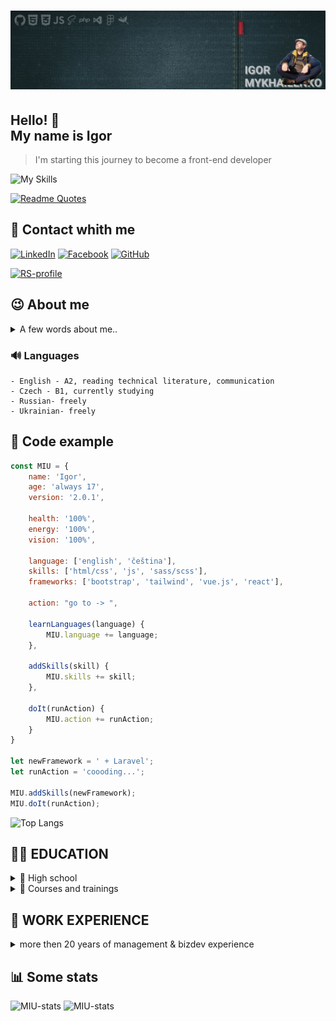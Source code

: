 # ![Main Banner](assets/img/miu-li-bg.jpg)

## Hello! 👋 <br> My name is Igor

> I'm starting this journey to become a front-end developer

![My Skills](https://skillicons.dev/icons?i=vscode,github,md,js,html,css,scss,php,mysql,bootstrap,figma,xd)

[![Readme Quotes](https://quotes-github-readme.vercel.app/api?type=horizontal&theme=dark)](https://github.com/piyushsuthar/github-readme-quotes)

## 📲 Contact whith me

[![LinkedIn](https://img.shields.io/badge/linkedin-%230077B6.svg?style=for-the-badge&logo=linkedin&logoColor=white)][linkedin]
[![Facebook](https://img.shields.io/badge/Facebook-%231877F2.svg?style=for-the-badge&logo=Facebook&logoColor=white)][Facebook]
[![GitHub](https://img.shields.io/badge/github-%23121011.svg?style=for-the-badge&logo=github&logoColor=white)][Github]

[![RS-profile](https://img.shields.io/badge/my_RS_School-Profile-orange)][rsschool]

## 😉 About me

<details>
    <summary>A few words about me..</summary>
        <br>
        <p>Successful experience in the business field in management positions for more than 20 years, as well as experience in organizing sales in complex markets with aggressive competition, complex decision-making structures and long transaction terms.<br>
        >> this allows me to freely navigate when solving business problems, easily understand the assigned tasks and interpret them to develop software products.</p>
        <p>Experience in building long-term partnerships. <br>
        >> I understand the way of thinking and the psychology of decision-making of the Partner/Client/Customer. I determine the correct “chain of clients” - decision makers (DMs) and persons influencing decision making (DIP).</p>
        <p>I have a higher technical education with a degree in Software Engineer.
        Additionally, I studied at the STEP Computer Academy.
        As a thesis, I developed an online store of electronic goods and a forum for students. <br>
        In both projects I used: <br>
        FrontEnd - HTML, CSS, JavaScript, PHP; <br>
        BackEnd - HTML, CSS, JavaScript, PHP, MySQL <br>
        I defended my thesis with “excellent” marks.</p>
        <p>I have skills in Internet development, FrontEnd, BackEnd, FullStack. HTML, CSS, JS.
        I work with BPM, Figma, Git. And also, Adobe Photoshop, Adobe Muse, Canva, Tilda, MS PowerPoint presentations, Google tools and others.</p>        
        <p>I have experience in building automation, smart home, based on Crestron processors, I was trained and received a certificate as a control interface programmer.
        The interface was programmed using a stripped-down C language and a visual designer. This solution is very similar to VS WPF or another IDE.</p>
        <p>I have a fairly flexible logical thinking, which allows me to be ready to master all the stacks and frameworks necessary for work in a short time.</p>
        <p>IT project management experience:<br>
        - implementation of CRM systems,<br>
        - development of company websites,<br>
        - landing pages with selling features.</p>        
        <p>Hired and supervised the work of third-party performers, designers, and programmers.
        I am proficient in prototyping tools.
        I know the methodology Agile, Scrum, Kanban, Waterfall.</p>
        <p>Experience in managing complex projects. I competently formulate the structure of tasks, using basic and specialized tools that allow me to quickly and clearly control each phase of the project.
        I am able to effectively organize and plan the work process.</p>
        <p>Organization of a sales department from “0”. Experience in bringing new products to market. Development of road maps. Successful experience in creating a small business from “0”. Organization of subsidiaries, branches, and representative offices abroad.</p>
        <p>I am able to set the right tasks in accordance with the goals and mission of the company, monitor their implementation and achieve effective results. I understand and can apply in practice the principles of functioning of manufacturing enterprises and companies in the service sector. Experience in construction project management. Reading working drawings.</p>
        <p>November 2021 – January 2022 – expert at the NRNU MEPhI Engineer Competition.
        Objectives - Professional assessment of diploma qualification works in the field of science, business and industry.</p>
        <p>I'm not afraid of work, I immerse myself in the process. <br>
        Ready for business trips.<br>
        Always ready to improve the level of professionalism and acquire new knowledge and skills.</p>
</details>

### 🔊 Languages

    - English - A2, reading technical literature, communication
    - Czech - B1, currently studying
    - Russian- freely
    - Ukrainian- freely


## 📔 Code example

```js
const MIU = {
    name: 'Igor',
    age: 'always 17',
    version: '2.0.1',

    health: '100%',
    energy: '100%',
    vision: '100%',
    
    language: ['english', 'čeština'],
    skills: ['html/css', 'js', 'sass/scss'],
    frameworks: ['bootstrap', 'tailwind', 'vue.js', 'react'],

    action: "go to -> ",

    learnLanguages(language) {
        MIU.language += language;
    },

    addSkills(skill) {
        MIU.skills += skill;
    },

    doIt(runAction) {
        MIU.action += runAction;
    }
}

let newFramework = ' + Laravel';
let runAction = 'coooding...';

MIU.addSkills(newFramework);
MIU.doIt(runAction);
```

<img alighn="center" alt="Top Langs" src="https://github-readme-stats.vercel.app/api/top-langs/?username=MIU-cz&theme=dark&layout=compact">

## 🧑‍🎓 EDUCATION

<details>
    <summary>🏦 High school</summary>
    <br>
        <table>
        <tr>
            <td>
                VSB - Technical University of Ostrava <br>
                Faculty of Electrical Engineering and
                Computer Science
            </td>
            <td>
                Master of Computer Science
                Sep. 2023 - July 2026
            </td>
        </tr>
        <tr>
            <td>
                National Mining University <br>
                Faculty of Computer Systems
                Software
            </td>
            <td>
                Software Engineer
                2005 <br>
                Bachelor. Junior engineer
                2004
            </td>
        </tr>
        <tr>
            <td>
                RANEPA <br>
                Project management
            </td>
            <td>
                Business analyst
                2022
            </td>
        </tr>
        <tr>
            <td>
                State University of Management <br>
                Faculty of Entrepreneurship in the
                Social Sphere
            </td>
            <td>
                Event-management. <br>
                Fundraising as part of management
                2008
            </td>
        </tr>
        <tr>
            <td>
                National Mining University <br>
                Faculty of Economics
            </td>
            <td>
                Bachelor of Foreign Trade
                Management
                2006
            </td>
        </tr>
        <tr>
            <td>
                ANO DPO "City Business School" <br>
                MBA General
            </td>
            <td>
                Master of Business Administration <br>
                - not finished
            </td>
        </tr>
        </table>
</details>

<details>
    <summary>🏫 Courses and trainings</summary>
    <br>
        <ul>
            <li>RS School EPAM - JS/Front-end</li>
            <li>IT STEP - Computer graphics and Internet technologies</li>
            <li>Yandex - Project Manager</li>
            <li>Stepik - Project Manager</li>
            <li>Stepik -PHP, MySQL - basics</li>
            <li>Stepik- WEB Technology. FE</li>
            <li>Nettology - Front-end/JS</li>
            <li>Stepik -C# - Basics</li>
            <li>CBS - Management skills. Effective Solutions</li>
            <li>CBS - Time management. Delegation of powers</li>
            <li>CBS - Effective communications. media technologies. GR</li>
            <li>CBS - Social Psychology and Behavioral Analysis</li>
            <li>CBS - Stress management. Conflict Management</li>
            <li>CBS - Business Etiquette. Business meeting</li>
        </ul>
</details>

## 💼 WORK EXPERIENCE

<details>
    <summary>more then 20 years of management & bizdev experience</summary>
    <br>
    <ul>
    <li>BDO - MILITON
    2022 <br>
    Construction. Engineering technology.
    Projection, production, sale and installation of water supply, sewage, heating, ventilation and air conditioning systems, high current and low current systems
    </li>
    <li>CBDO - LPK 
    2020 - 2022<br>
    Production of house kits using the Massive Holz Mauer technology, Glued laminated timber, molded wood products, additionally - sale of woodworking waste
    </li>
    <li>CBDO - EBR-Group 
    2019 - 2020<br>
    Organization of congress and exhibition events.
    Rental of exhibition space, organization of events, design, engineering and construction of exhibition space, catering
    </li>
    <li>CBDO - TEHPROM 
    2018 - 2019<br>
    Production, sale and maintenance of cash registers
    </li>
    <li>CBDO - SPETSTORGSNAB
    2008 - 2018 <br>
    Construction. Engineering equipment
    Design, manufacture, sale and installation of water supply systems, sewerage, heating, ventilation and air conditioning, power supply and low-voltage systems, Smart-Home
    </li>
    <li>Project Manager - TECHNOENGINEERING 
    2006 - 2008 <br>
    Control systems. Audio, video, conference calls
    Design, wholesale and integration of a/c signal switching systems, smart home control systems, production process control systems
    </li>
    <li>Sales Manager - Pridneprovsky Metallurgical Alliance 
    2004 - 2006 <br>
    Ferrous and non-ferrous metal rolling
    Collection, sorting and processing of ferrous and non-ferrous scrap metal
    </li>
    <li>Sales Manager - NEFTEK 
    2003 - 2004 <br>
    Wholesale of light petroleum products - gasoline grade 92/95, diesel fuel
    </li>
    </ul>
</details>

## 📊 Some stats

<img alt="MIU-stats" src="https://github-profile-summary-cards.vercel.app/api/cards/repos-per-language?username=MIU-cz&theme=solarized_dark">
<img alt="MIU-stats" src="https://github-profile-summary-cards.vercel.app/api/cards/most-commit-language?username=MIU-cz&theme=solarized_dark">

<!-- --- --- --- -->
<!-- ### links -->
[github]: https://github.com/MIU-cz
[linkedin]: https://www.linkedin.com/in/miu-cz
[Facebook]: https://www.facebook.com/mehaligor.cz
[rsschool]: https://app.rs.school/profile?githubId=miu-cz
